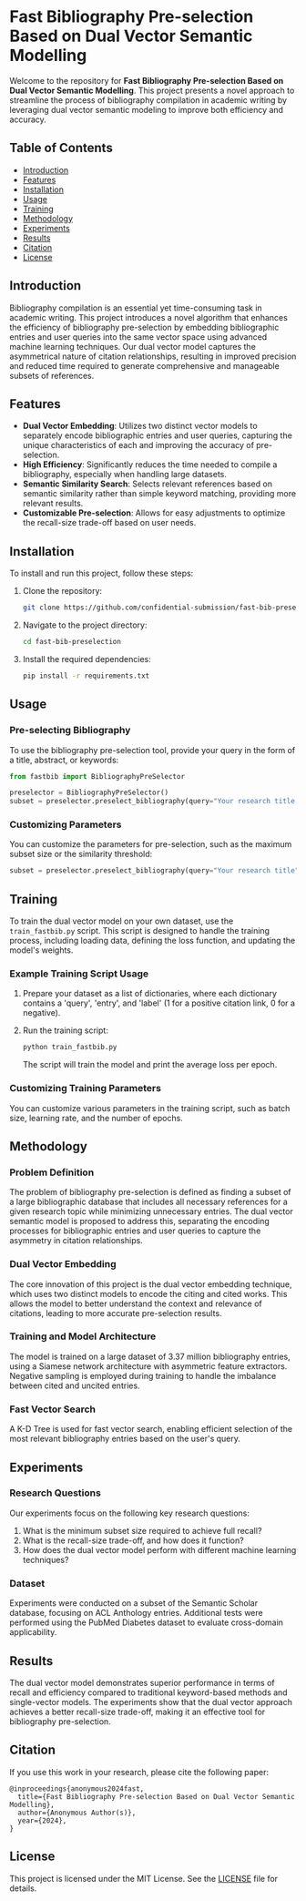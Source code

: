
# Fast Bibliography Pre-selection Based on Dual Vector Semantic Modelling

Welcome to the repository for **Fast Bibliography Pre-selection Based on Dual Vector Semantic Modelling**. This project presents a novel approach to streamline the process of bibliography compilation in academic writing by leveraging dual vector semantic modeling to improve both efficiency and accuracy.

## Table of Contents

- [Introduction](#introduction)
- [Features](#features)
- [Installation](#installation)
- [Usage](#usage)
- [Training](#training)
- [Methodology](#methodology)
- [Experiments](#experiments)
- [Results](#results)
- [Citation](#citation)
- [License](#license)

## Introduction

Bibliography compilation is an essential yet time-consuming task in academic writing. This project introduces a novel algorithm that enhances the efficiency of bibliography pre-selection by embedding bibliographic entries and user queries into the same vector space using advanced machine learning techniques. Our dual vector model captures the asymmetrical nature of citation relationships, resulting in improved precision and reduced time required to generate comprehensive and manageable subsets of references.

## Features

- **Dual Vector Embedding**: Utilizes two distinct vector models to separately encode bibliographic entries and user queries, capturing the unique characteristics of each and improving the accuracy of pre-selection.
- **High Efficiency**: Significantly reduces the time needed to compile a bibliography, especially when handling large datasets.
- **Semantic Similarity Search**: Selects relevant references based on semantic similarity rather than simple keyword matching, providing more relevant results.
- **Customizable Pre-selection**: Allows for easy adjustments to optimize the recall-size trade-off based on user needs.

## Installation

To install and run this project, follow these steps:

1. Clone the repository:
   ```bash
   git clone https://github.com/confidential-submission/fast-bib-preselection.git
   ```
2. Navigate to the project directory:
   ```bash
   cd fast-bib-preselection
   ```
3. Install the required dependencies:
   ```bash
   pip install -r requirements.txt
   ```

## Usage

### Pre-selecting Bibliography

To use the bibliography pre-selection tool, provide your query in the form of a title, abstract, or keywords:

```python
from fastbib import BibliographyPreSelector

preselector = BibliographyPreSelector()
subset = preselector.preselect_bibliography(query="Your research title or abstract here")
```

### Customizing Parameters

You can customize the parameters for pre-selection, such as the maximum subset size or the similarity threshold:

```python
subset = preselector.preselect_bibliography(query="Your research title", max_subset_size=50000, similarity_threshold=0.8)
```

## Training

To train the dual vector model on your own dataset, use the `train_fastbib.py` script. This script is designed to handle the training process, including loading data, defining the loss function, and updating the model's weights.

### Example Training Script Usage

1. Prepare your dataset as a list of dictionaries, where each dictionary contains a 'query', 'entry', and 'label' (1 for a positive citation link, 0 for a negative).

2. Run the training script:

   ```bash
   python train_fastbib.py
   ```

   The script will train the model and print the average loss per epoch.

### Customizing Training Parameters

You can customize various parameters in the training script, such as batch size, learning rate, and the number of epochs.

## Methodology

### Problem Definition

The problem of bibliography pre-selection is defined as finding a subset of a large bibliographic database that includes all necessary references for a given research topic while minimizing unnecessary entries. The dual vector semantic model is proposed to address this, separating the encoding processes for bibliographic entries and user queries to capture the asymmetry in citation relationships.

### Dual Vector Embedding

The core innovation of this project is the dual vector embedding technique, which uses two distinct models to encode the citing and cited works. This allows the model to better understand the context and relevance of citations, leading to more accurate pre-selection results.

### Training and Model Architecture

The model is trained on a large dataset of 3.37 million bibliography entries, using a Siamese network architecture with asymmetric feature extractors. Negative sampling is employed during training to handle the imbalance between cited and uncited entries.

### Fast Vector Search

A K-D Tree is used for fast vector search, enabling efficient selection of the most relevant bibliography entries based on the user's query.

## Experiments

### Research Questions

Our experiments focus on the following key research questions:

1. What is the minimum subset size required to achieve full recall?
2. What is the recall-size trade-off, and how does it function?
3. How does the dual vector model perform with different machine learning techniques?

### Dataset

Experiments were conducted on a subset of the Semantic Scholar database, focusing on ACL Anthology entries. Additional tests were performed using the PubMed Diabetes dataset to evaluate cross-domain applicability.

## Results

The dual vector model demonstrates superior performance in terms of recall and efficiency compared to traditional keyword-based methods and single-vector models. The experiments show that the dual vector approach achieves a better recall-size trade-off, making it an effective tool for bibliography pre-selection.

## Citation

If you use this work in your research, please cite the following paper:

```
@inproceedings{anonymous2024fast,
  title={Fast Bibliography Pre-selection Based on Dual Vector Semantic Modelling},
  author={Anonymous Author(s)},
  year={2024},
}
```

## License

This project is licensed under the MIT License. See the [LICENSE](LICENSE) file for details.
